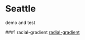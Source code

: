 # Seattle

demo and test

###1 radial-gradient
[radial-gradient](http://7xp63o.com1.z0.glb.clouddn.com/%E5%B1%8F%E5%B9%95%E6%88%AA%E5%9B%BE%202016-03-14%2010.42.32.png)


